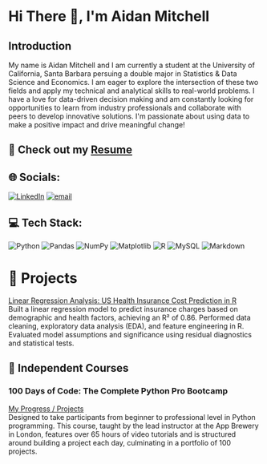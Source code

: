 # Hi There 👋, I'm Aidan Mitchell

## Introduction
My name is Aidan Mitchell and I am currently a student at the University of California, Santa Barbara persuing a double major in Statistics & Data Science and Economics. I am eager to explore the intersection of these two fields and apply my technical and analytical skills to real-world problems. I have a love for data-driven decision making and am constantly looking for opportunities to learn from industry professionals and collaborate with peers to develop innovative solutions. I'm passionate about using data to make a positive impact and drive meaningful change!

📁 **Check out my** [Resume](https://github.com/aidanpmitchell/Aidan-Mitchell-Documents/blob/main/Aidan%20Mitchell%20Resume.pdf)
---

## 🌐 Socials:
[![LinkedIn](https://img.shields.io/badge/LinkedIn-%230077B5.svg?logo=linkedin&logoColor=white)](https://linkedin.com/in/aidanpmitchell) [![email](https://img.shields.io/badge/Email-D14836?logo=gmail&logoColor=white)](mailto:aidanpmitchell@ucsb.edu) 

## 💻 Tech Stack:
![Python](https://img.shields.io/badge/python-3670A0?style=for-the-badge&logo=python&logoColor=ffdd54) ![Pandas](https://img.shields.io/badge/pandas-%23150458.svg?style=for-the-badge&logo=pandas&logoColor=white) ![NumPy](https://img.shields.io/badge/numpy-%23013243.svg?style=for-the-badge&logo=numpy&logoColor=white) ![Matplotlib](https://img.shields.io/badge/Matplotlib-%23ffffff.svg?style=for-the-badge&logo=Matplotlib&logoColor=black) ![R](https://img.shields.io/badge/r-%23276DC3.svg?style=for-the-badge&logo=r&logoColor=white) ![MySQL](https://img.shields.io/badge/mysql-4479A1.svg?style=for-the-badge&logo=mysql&logoColor=white) ![Markdown](https://img.shields.io/badge/markdown-%23000000.svg?style=for-the-badge&logo=markdown&logoColor=white)

# 🧩 Projects
[Linear Regression Analysis: US Health Insurance Cost Prediction in R](https://github.com/aidanpmitchell/Insurance_Linear_Regression/) \
Built a linear regression model to predict insurance charges based on demographic and health factors, achieving an R² of 0.86. Performed data cleaning, exploratory data analysis (EDA), and feature engineering in R. Evaluated model assumptions and significance using residual diagnostics and statistical tests.

## 🔧 Independent Courses
### 100 Days of Code: The Complete Python Pro Bootcamp
[My Progress / Projects](https://github.com/aidanpmitchell/100-days-of-code-python) \
Designed to take participants from beginner to professional level in Python programming. This course, taught by the lead instructor at the App Brewery in London, features over 65 hours of video tutorials and is structured around building a project each day, culminating in a portfolio of 100 projects.
